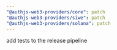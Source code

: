 ```yaml
---
"@authjs-web3-providers/core": patch
"@authjs-web3-providers/siwe": patch
"@authjs-web3-providers/solana": patch
---
```


add tests to the release pipeline
